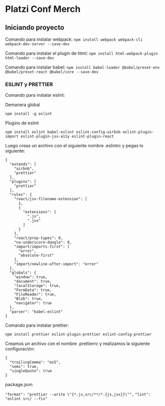 # Platzi Conf Merch

## Iniciando proyecto

Comando para instalar webpack:
`npm install webpack webpack-cli webpack-dev-server --save-dev`

Comando para instalar el plugin de html:
`npm install html-webpack-plugin html-loader --save-dev`

Comando para instalar babel:
`npm install babel-loader @babel/preset-env @babel/preset-react @babel/core --save-dev`

### ESLINT y PRETTIER

Comando para instalar eslint:

Demanera global

`npm install -g eslint`

Plugins de eslint

`npm install eslint babel-eslint eslint-config-airbnb eslint-plugin-import eslint-plugin-jsx-a11y eslint-plugin-react`

Luego creas un archivo con el siguiente nombre .eslintrc y pegas lo siguiente:

    {
      "extends": [
    	"airbnb",
    	"prettier"
      ],
      "plugins": [
    	"prettier"
      ],
      "rules": {
    	"react/jsx-filename-extension": [
    	  1,
    	  {
    		"extensions": [
    		  ".js",
    		  ".jsx"
    		]
    	  }
    	],
    	"react/prop-types": 0,
    	"no-underscore-dangle": 0,
    	"import/imports-first": [
    	  "error",
    	  "absolute-first"
    	],
    	"import/newline-after-import": "error"
      },
      "globals": {
    	"window": true,
    	"document": true,
    	"localStorage": true,
    	"FormData": true,
    	"FileReader": true,
    	"Blob": true,
    	"navigator": true
      },
      "parser": "babel-eslint"
    }

Comando para instalar prettier:

`npm install prettier eslint-plugin-prettier eslint-config-prettier`

Creamos un archivo con el nombre .prettierrc y realizamos la siguiente configuración:

    {
      "trailingComma": "es5",
      "semi": true,
      "singleQuote": true
    }

package.json

`"format": "prettier --write \"{*.js,src/**/*.{js,jsx}}\"",`
`"lint": "eslint src/ --fix"`

